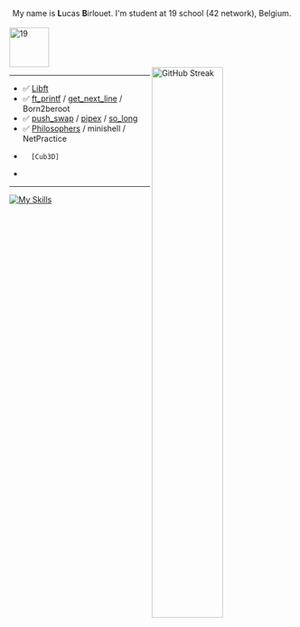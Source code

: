 <div align="center">
    My name is <b>L</b>ucas <b>B</b>irlouet. I'm student at 19 school (42 network), Belgium.<br><br>
</div>
<a  href="https://campus19.be/" target="_blank" rel="noreferrer noopener">
    <img src="https://cdn.dorik.com/60d9e60019777c001197de7e/629a22a6e91a890012ba18dc/images/19-blanc_yd72cr9s.png" alt="19" height="70">
</a>
<br>
<picture>
    <source media="(prefers-color-scheme: dark)" srcset="https://streak-stats.demolab.com?user=Lbirlouet&theme=shadow-purple&hide_border=true">
    <img align="right" width="50%" src="https://streak-stats.demolab.com?user=Lbirlouet&theme=shadow-purple&hide_border=true" alt="GitHub Streak">
</picture>
<hr>

-    ✅ [Libft](https://github.com/LBirlouet/Libft42)
-    ✅ [ft_printf](https://github.com/LBirlouet/Ft_printf_42) / [get_next_line](https://github.com/LBirlouet/gnl42) / Born2beroot
-    ✅ [push_swap](https://github.com/LBirlouet/push_swap) / [pipex](https://github.com/LBirlouet/pipex42_19) / [so_long](https://github.com/LBirlouet/so_long42)
-    ✅ [Philosophers](https://github.com/LBirlouet/Philosophers_42) / minishell / NetPractice
-       [Cub3D]
-    
<hr>

[![My Skills](https://skillicons.dev/icons?i=c,vscode,linux,github,git)](https://skillicons.dev)

